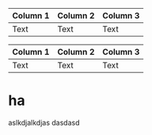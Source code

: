 

| Column 1 | Column 2 | Column 3 |
| -------- | -------- | -------- |
| Text     | Text     | Text     |



| Column 1 | Column 2 | Column 3 |
| -------- | -------- | -------- |
| Text     | Text     | Text     |

# ha
aslkdjalkdjas
dasdasd
